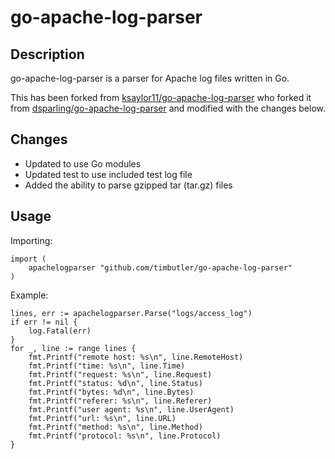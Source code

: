 # go-apache-log-parser

## Description

go-apache-log-parser is a parser for Apache log files written in Go.

This has been forked from [ksaylor11/go-apache-log-parser](https://github.com/ksaylor11/go-apache-log-parser) who forked it from [dsparling/go-apache-log-parser](https://github.com/dsparling/go-apache-log-parser) and modified with the changes below.

## Changes

* Updated to use Go modules
* Updated test to use included test log file
* Added the ability to parse gzipped tar (tar.gz) files

## Usage

Importing:

    import (
        apachelogparser "github.com/timbutler/go-apache-log-parser"
    )

Example:

    lines, err := apachelogparser.Parse("logs/access_log")
    if err != nil {
        log.Fatal(err)
    }
    for _, line := range lines {
        fmt.Printf("remote host: %s\n", line.RemoteHost)
        fmt.Printf("time: %s\n", line.Time)
        fmt.Printf("request: %s\n", line.Request)
        fmt.Printf("status: %d\n", line.Status)
        fmt.Printf("bytes: %d\n", line.Bytes)
        fmt.Printf("referer: %s\n", line.Referer)
        fmt.Printf("user agent: %s\n", line.UserAgent)
        fmt.Printf("url: %s\n", line.URL)
        fmt.Printf("method: %s\n", line.Method)
        fmt.Printf("protocol: %s\n", line.Protocol)
    }
